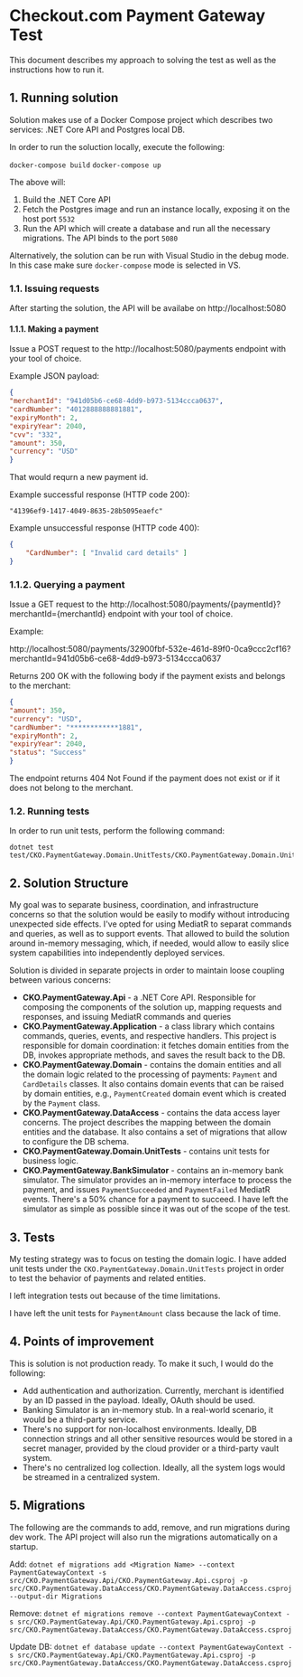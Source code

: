 # Checkout.com Payment Gateway Test

This document describes my approach to solving the test as well as the instructions how to run it.

## 1. Running solution

Solution makes use of a Docker Compose project which describes two services: .NET Core API and Postgres local DB.

In order to run the soluction locally, execute the following:

`docker-compose build`
`docker-compose up`

The above will:

1. Build the .NET Core API
2. Fetch the Postgres image and run an instance locally, exposing it on the host port `5532`
3. Run the API which will create a database and run all the necessary migrations. The API binds to the port `5080`

Alternatively, the solution can be run with Visual Studio in the debug mode. In this case make sure `docker-compose` mode is selected in VS.

### 1.1. Issuing requests

After starting the solution, the API will be availabe on http://localhost:5080

#### 1.1.1. Making a payment

Issue a POST request to the http://localhost:5080/payments endpoint with your tool of choice. 

Example JSON payload:

```json
{
"merchantId": "941d05b6-ce68-4dd9-b973-5134ccca0637",
"cardNumber": "4012888888881881",
"expiryMonth": 2,
"expiryYear": 2040,
"cvv": "332",
"amount": 350,
"currency": "USD"
}
```

That would requrn a new payment id. 

Example successful response (HTTP code 200):

```
"41396ef9-1417-4049-8635-28b5095eaefc"
```

Example unsuccessful response (HTTP code 400):

```json
{
    "CardNumber": [ "Invalid card details" ]
}
```

### 1.1.2. Querying a payment

Issue a GET request to the http://localhost:5080/payments/{paymentId}?merchantId={merchantId} endpoint with your tool of choice. 

Example:

http://localhost:5080/payments/32900fbf-532e-461d-89f0-0ca9ccc2cf16?merchantId=941d05b6-ce68-4dd9-b973-5134ccca0637

Returns 200 OK with the following body if the payment exists and belongs to the merchant:

```json
{
"amount": 350,
"currency": "USD",
"cardNumber": "************1881",
"expiryMonth": 2,
"expiryYear": 2040,
"status": "Success"
}
```

The endpoint returns 404 Not Found if the payment does not exist or if it does not belong to the merchant.

### 1.2. Running tests

In order to run unit tests, perform the following command:

```
dotnet test test/CKO.PaymentGateway.Domain.UnitTests/CKO.PaymentGateway.Domain.UnitTests.csproj
```

## 2. Solution Structure

My goal was to separate business, coordination, and infrastructure concerns so that the solution would be easily to modify without introducing unexpected side effects. I've opted for using MediatR to separat commands and queries, as well as to support events. That allowed to build the solution around in-memory messaging, which, if needed, would allow to easily slice system capabilities into independently deployed services.

Solution is divided in separate projects in order to maintain loose coupling between various concerns:

- **CKO.PaymentGateway.Api** - a .NET Core API. Responsible for composing the components of the solution up, mapping requests and responses, and issuing MediatR commands and queries
- **CKO.PaymentGateway.Application** - a class library which contains commands, queries, events, and respective handlers. This project is responsible for domain coordination: it fetches domain entities from the DB, invokes appropriate methods, and saves the result back to the DB.
- **CKO.PaymentGateway.Domain** - contains the domain entities and all the domain logic related to the processing of payments: `Payment` and `CardDetails` classes. It also contains domain events that can be raised by domain entities, e.g., `PaymentCreated` domain event which is created by the `Payment` class.
- **CKO.PaymentGateway.DataAccess** - contains the data access layer concerns. The project describes the mapping between the domain entities and the database. It also contains a set of migrations that allow to configure the DB schema.
- **CKO.PaymentGateway.Domain.UnitTests** - contains unit tests for business logic.
- **CKO.PaymentGateway.BankSimulator** - contains an in-memory bank simulator. The simulator provides an in-memory interface to process the payment, and issues `PaymentSucceeded` and `PaymentFailed` MediatR events. There's a 50% chance for a payment to succeed. I have left the simulator as simple as possible since it was out of the scope of the test.

## 3. Tests

My testing strategy was to focus on testing the domain logic. I have added unit tests under the `CKO.PaymentGateway.Domain.UnitTests` project in order to test the behavior of payments and related entities. 

I left integration tests out because of the time limitations.

I have left the unit tests for `PaymentAmount` class because the lack of time.

## 4. Points of improvement

This is solution is not production ready. To make it such, I would do the following:

- Add authentication and authorization. Currently, merchant is identified by an ID passed in the payload. Ideally, OAuth should be used.
- Banking Simulator is an in-memory stub. In a real-world scenario, it would be a third-party service.
- There's no support for non-localhost environments. Ideally, DB connection strings and all other sensitive resources would be stored in a secret manager, provided by the cloud provider or a third-party vault system.
- There's no centralized log collection. Ideally, all the system logs would be streamed in a centralized system.

## 5. Migrations

The following are the commands to add, remove, and run migrations during dev work. The API project will also run the migrations automatically on a startup.

Add:
`dotnet ef migrations add <Migration Name> --context PaymentGatewayContext -s src/CKO.PaymentGateway.Api/CKO.PaymentGateway.Api.csproj -p src/CKO.PaymentGateway.DataAccess/CKO.PaymentGateway.DataAccess.csproj --output-dir Migrations`

Remove:
`dotnet ef migrations remove --context PaymentGatewayContext -s src/CKO.PaymentGateway.Api/CKO.PaymentGateway.Api.csproj -p src/CKO.PaymentGateway.DataAccess/CKO.PaymentGateway.DataAccess.csproj`

Update DB:
`dotnet ef database update --context PaymentGatewayContext -s src/CKO.PaymentGateway.Api/CKO.PaymentGateway.Api.csproj -p src/CKO.PaymentGateway.DataAccess/CKO.PaymentGateway.DataAccess.csproj`
